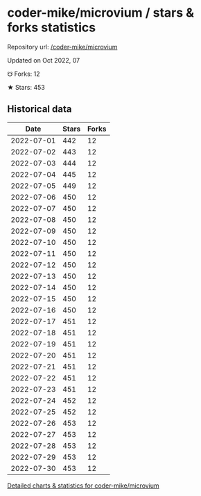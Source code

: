 # coder-mike/microvium / stars & forks statistics

Repository url: [/coder-mike/microvium](https://github.com/coder-mike/microvium)

Updated on Oct 2022, 07

☋ Forks: 12

★ Stars: 453

## Historical data
| Date | Stars | Forks |
|------|-------|-------|
| 2022-07-01 | 442 | 12 | 
| 2022-07-02 | 443 | 12 | 
| 2022-07-03 | 444 | 12 | 
| 2022-07-04 | 445 | 12 | 
| 2022-07-05 | 449 | 12 | 
| 2022-07-06 | 450 | 12 | 
| 2022-07-07 | 450 | 12 | 
| 2022-07-08 | 450 | 12 | 
| 2022-07-09 | 450 | 12 | 
| 2022-07-10 | 450 | 12 | 
| 2022-07-11 | 450 | 12 | 
| 2022-07-12 | 450 | 12 | 
| 2022-07-13 | 450 | 12 | 
| 2022-07-14 | 450 | 12 | 
| 2022-07-15 | 450 | 12 | 
| 2022-07-16 | 450 | 12 | 
| 2022-07-17 | 451 | 12 | 
| 2022-07-18 | 451 | 12 | 
| 2022-07-19 | 451 | 12 | 
| 2022-07-20 | 451 | 12 | 
| 2022-07-21 | 451 | 12 | 
| 2022-07-22 | 451 | 12 | 
| 2022-07-23 | 451 | 12 | 
| 2022-07-24 | 452 | 12 | 
| 2022-07-25 | 452 | 12 | 
| 2022-07-26 | 453 | 12 | 
| 2022-07-27 | 453 | 12 | 
| 2022-07-28 | 453 | 12 | 
| 2022-07-29 | 453 | 12 | 
| 2022-07-30 | 453 | 12 | 


[Detailed charts & statistics for coder-mike/microvium](https://reviewgithub.com/rep/coder-mike/microvium)
